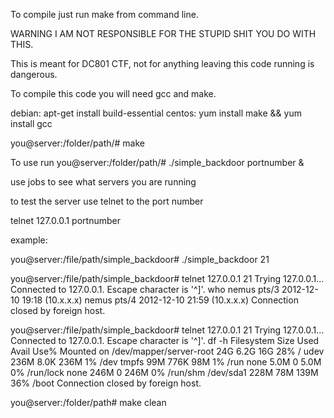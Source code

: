 To compile just run make from command line.

WARNING I AM NOT RESPONSIBLE FOR THE STUPID SHIT YOU DO WITH THIS.


This is meant for DC801 CTF, not for anything leaving this code running is dangerous.

To compile this code you will need gcc and make.

debian: apt-get install build-essential
centos: yum install make && yum install gcc

you@server:/folder/path/# make

To use run
you@server:/folder/path/# ./simple_backdoor portnumber &

use jobs to see what servers you are running

to test the server use telnet to the port number

telnet 127.0.0.1 portnumber

example: 

you@server:/file/path/simple_backdoor# ./simple_backdoor 21

you@server:/file/path/simple_backdoor# telnet 127.0.0.1 21
Trying 127.0.0.1...
Connected to 127.0.0.1.
Escape character is '^]'.
who
nemus  pts/3        2012-12-10 19:18 (10.x.x.x)
nemus  pts/4        2012-12-10 21:59 (10.x.x.x)
Connection closed by foreign host.

you@server:/file/path/simple_backdoor# telnet 127.0.0.1 21
Trying 127.0.0.1...
Connected to 127.0.0.1.
Escape character is '^]'.
df -h
Filesystem              Size  Used Avail Use% Mounted on
/dev/mapper/server-root   24G  6.2G   16G  28% /
udev                    236M  8.0K  236M   1% /dev
tmpfs                    99M  776K   98M   1% /run
none                    5.0M     0  5.0M   0% /run/lock
none                    246M     0  246M   0% /run/shm
/dev/sda1               228M   78M  139M  36% /boot
Connection closed by foreign host.


you@server:/folder/path# make clean


